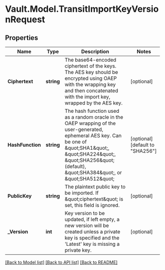 # Vault.Model.TransitImportKeyVersionRequest

## Properties

Name | Type | Description | Notes
------------ | ------------- | ------------- | -------------
**Ciphertext** | **string** | The base64-encoded ciphertext of the keys. The AES key should be encrypted using OAEP with the wrapping key and then concatenated with the import key, wrapped by the AES key. | [optional] 
**HashFunction** | **string** | The hash function used as a random oracle in the OAEP wrapping of the user-generated, ephemeral AES key. Can be one of \&quot;SHA1\&quot;, \&quot;SHA224\&quot;, \&quot;SHA256\&quot; (default), \&quot;SHA384\&quot;, or \&quot;SHA512\&quot; | [optional] [default to "SHA256"]
**PublicKey** | **string** | The plaintext public key to be imported. If \&quot;ciphertext\&quot; is set, this field is ignored. | [optional] 
**_Version** | **int** | Key version to be updated, if left empty, a new version will be created unless a private key is specified and the &#x27;Latest&#x27; key is missing a private key. | [optional] 

[[Back to Model list]](../README.md#documentation-for-models) [[Back to API list]](../README.md#documentation-for-api-endpoints) [[Back to README]](../README.md)

